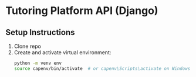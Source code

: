 # Tutoring Platform API (Django)

## Setup Instructions

1. Clone repo
2. Create and activate virtual environment:
   ```bash
   python -m venv env
   source capenv/bin/activate  # or capenv\Scripts\activate on Windows
